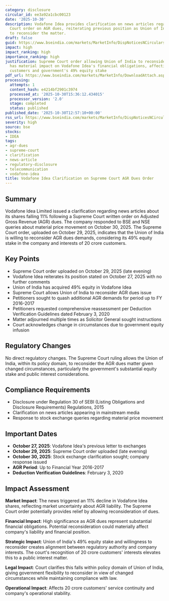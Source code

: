 ```yaml
---
category: disclosure
circular_id: ee3a92a1cbc00123
date: '2025-10-30'
description: Vodafone Idea provides clarification on news articles regarding Supreme
  Court order on AGR dues, reiterating previous position as Union of India agrees
  to reconsider the matter.
draft: false
guid: https://www.bseindia.com/markets/MarketInfo/DispNoticesNCirculars.aspx?Noticeid={A7D53A9F-181B-457F-B4CD-7B74DBAA0457}&noticeno=20251030-47&dt=10/30/2025&icount=47&totcount=57&flag=0
impact: high
impact_ranking: high
importance_ranking: high
justification: Supreme Court order allowing Union of India to reconsider AGR dues
  has material impact on Vodafone Idea's financial obligations, affecting 20 crore
  customers and government's 49% equity stake
pdf_url: https://www.bseindia.com/markets/MarketInfo/DownloadAttach.aspx?id=20251030-47&attachedId=00d1c679-3c01-49da-ab46-80b46d23e9af
processing:
  attempts: 1
  content_hash: e4214bf2901c3974
  processed_at: '2025-10-30T15:36:12.434015'
  processor_version: '2.0'
  stage: completed
  status: published
published_date: '2025-10-30T12:57:10+00:00'
rss_url: https://www.bseindia.com/markets/MarketInfo/DispNoticesNCirculars.aspx?Noticeid={A7D53A9F-181B-457F-B4CD-7B74DBAA0457}&noticeno=20251030-47&dt=10/30/2025&icount=47&totcount=57&flag=0
severity: high
source: bse
stocks:
- IDEA
tags:
- agr-dues
- supreme-court
- clarification
- news-article
- regulatory-disclosure
- telecommunication
- vodafone-idea
title: Vodafone Idea Clarification on Supreme Court AGR Dues Order
---
```


## Summary

Vodafone Idea Limited issued a clarification regarding news articles about its shares falling 11% following a Supreme Court written order on Adjusted Gross Revenue (AGR) dues. The company responded to BSE and NSE queries about material price movement on October 30, 2025. The Supreme Court order, uploaded on October 29, 2025, indicates that the Union of India is willing to reconsider AGR dues demands, considering its 49% equity stake in the company and interests of 20 crore customers.

## Key Points

- Supreme Court order uploaded on October 29, 2025 (late evening)
- Vodafone Idea reiterates its position stated on October 27, 2025 with no further comments
- Union of India has acquired 49% equity in Vodafone Idea
- Supreme Court allows Union of India to reconsider AGR dues issue
- Petitioners sought to quash additional AGR demands for period up to FY 2016-2017
- Petitioners requested comprehensive reassessment per Deduction Verification Guidelines dated February 3, 2020
- Matter adjourned multiple times as Solicitor General sought instructions
- Court acknowledges change in circumstances due to government equity infusion

## Regulatory Changes

No direct regulatory changes. The Supreme Court ruling allows the Union of India, within its policy domain, to reconsider the AGR dues matter given changed circumstances, particularly the government's substantial equity stake and public interest considerations.

## Compliance Requirements

- Disclosure under Regulation 30 of SEBI (Listing Obligations and Disclosure Requirements) Regulations, 2015
- Clarification on news articles appearing in mainstream media
- Response to stock exchange queries regarding material price movement

## Important Dates

- **October 27, 2025**: Vodafone Idea's previous letter to exchanges
- **October 29, 2025**: Supreme Court order uploaded (late evening)
- **October 30, 2025**: Stock exchange clarification sought; company response issued
- **AGR Period**: Up to Financial Year 2016-2017
- **Deduction Verification Guidelines**: February 3, 2020

## Impact Assessment

**Market Impact**: The news triggered an 11% decline in Vodafone Idea shares, reflecting market uncertainty about AGR liability. The Supreme Court order potentially provides relief by allowing reconsideration of dues.

**Financial Impact**: High significance as AGR dues represent substantial financial obligations. Potential reconsideration could materially affect company's liability and financial position.

**Strategic Impact**: Union of India's 49% equity stake and willingness to reconsider creates alignment between regulatory authority and company interests. The court's recognition of 20 crore customers' interests elevates this to a public interest matter.

**Legal Impact**: Court clarifies this falls within policy domain of Union of India, giving government flexibility to reconsider in view of changed circumstances while maintaining compliance with law.

**Operational Impact**: Affects 20 crore customers' service continuity and company's operational stability.